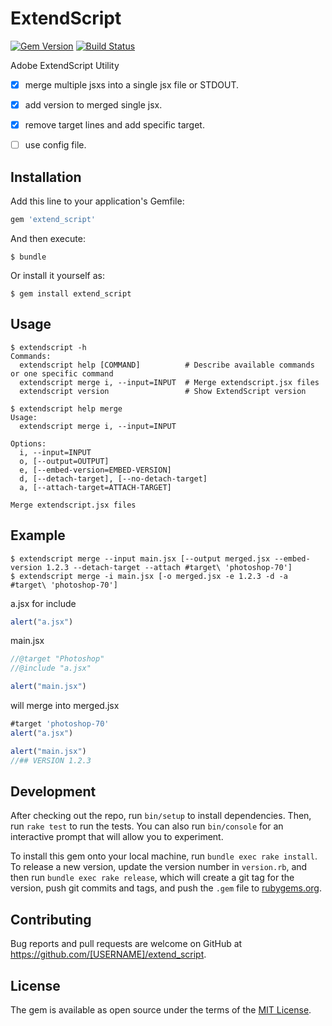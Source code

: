 # ExtendScript

[![Gem Version](https://badge.fury.io/rb/extend_script.svg)](https://badge.fury.io/rb/extend_script) [![Build Status](https://travis-ci.org/milligramme/extend_script.svg?branch=master)](https://travis-ci.org/milligramme/extend_script) 

Adobe ExtendScript Utility

- [x] merge multiple jsxs into a single jsx file or STDOUT.
- [x] add version to merged single jsx.
- [x] remove target lines and add specific target.
- [ ] use config file.


## Installation

Add this line to your application's Gemfile:

```ruby
gem 'extend_script'
```

And then execute:

    $ bundle

Or install it yourself as:

    $ gem install extend_script

## Usage

    $ extendscript -h
    Commands:
      extendscript help [COMMAND]          # Describe available commands or one specific command
      extendscript merge i, --input=INPUT  # Merge extendscript.jsx files
      extendscript version                 # Show ExtendScript version
    
    $ extendscript help merge
    Usage:
      extendscript merge i, --input=INPUT

    Options:
      i, --input=INPUT
      o, [--output=OUTPUT]
      e, [--embed-version=EMBED-VERSION]
      d, [--detach-target], [--no-detach-target]
      a, [--attach-target=ATTACH-TARGET]

    Merge extendscript.jsx files
    
## Example

    $ extendscript merge --input main.jsx [--output merged.jsx --embed-version 1.2.3 --detach-target --attach #target\ 'photoshop-70']
    $ extendscript merge -i main.jsx [-o merged.jsx -e 1.2.3 -d -a #target\ 'photoshop-70']
    
a.jsx for include

```js
alert("a.jsx")
```

main.jsx
    
```js
//@target "Photoshop"
//@include "a.jsx"

alert("main.jsx")
```

will merge into merged.jsx

```js
#target 'photoshop-70'
alert("a.jsx")

alert("main.jsx")
//## VERSION 1.2.3
```




## Development

After checking out the repo, run `bin/setup` to install dependencies. Then, run `rake test` to run the tests. You can also run `bin/console` for an interactive prompt that will allow you to experiment.

To install this gem onto your local machine, run `bundle exec rake install`. To release a new version, update the version number in `version.rb`, and then run `bundle exec rake release`, which will create a git tag for the version, push git commits and tags, and push the `.gem` file to [rubygems.org](https://rubygems.org).

## Contributing

Bug reports and pull requests are welcome on GitHub at https://github.com/[USERNAME]/extend_script.


## License

The gem is available as open source under the terms of the [MIT License](http://opensource.org/licenses/MIT).

